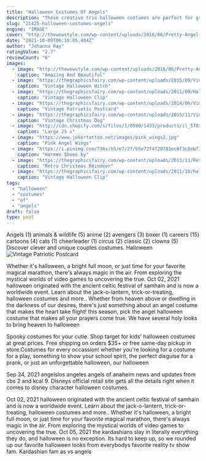 ```yaml
---
title: "Halloween Costumes Of Angels"
description: "These creative trio halloween costumes are perfect for groups of three peoplefrom space-themed looks to your favorite pop culture characters. Search  16 charlies angels ."
slug: "21425-halloween-costumes-angels"
engine: "IMAGE"
cover: "http://thewowstyle.com/wp-content/uploads/2016/06/Pretty-Angel-Halloween-Makeup.jpg"
date: "2021-10-09T06:10:05.404Z"
author: "Johanna Ray"
ratingValue: "2.7"
reviewCount: "6"
images:
  - image: "http://thewowstyle.com/wp-content/uploads/2016/06/Pretty-Angel-Halloween-Makeup.jpg"
    caption: "Amazing And Beautiful"
  - image: "https://thegraphicsfairy.com/wp-content/uploads/2015/09/Vintage-Halloween-Witch-Chat-Image-thm-GraphicsFairy.jpg"
    caption: "Vintage Halloween Witch"
  - image: "https://thegraphicsfairy.com/wp-content/uploads/2011/09/Halloween+witch+owl+vintage+image+graphicsfairy8b.jpg"
    caption: "Vintage Halloween Clip"
  - image: "https://thegraphicsfairy.com/wp-content/uploads/2014/06/Vintage-Patriotic-Postcard-Image-thm-GraphicsFairy.jpg"
    caption: "Vintage Patriotic Postcard"
  - image: "https://thegraphicsfairy.com/wp-content/uploads/2015/11/Vintage-Christmas-Dog-Freebie-thm-GraphicsFairy.jpg"
    caption: "Vintage Christmas Dog"
  - image: "http://cdn.shopify.com/s/files/1/0580/1433/products/il_570xN.408537566_gy0l_grande.jpg?v=1487548002"
    caption: "Large 25 x"
  - image: "https://www.jokertattoo.net/images/pink_wings2.jpg"
    caption: "Pink Angel Wings"
  - image: "https://i.pinimg.com/736x/b5/e7/2f/b5e72f4f20782ec6f3c8ebf314e99142--hermes-shoes-mephisto.jpg"
    caption: "Hermes Shoes by"
  - image: "https://thegraphicsfairy.com/wp-content/uploads/2013/11/Retro-Christmas-Reindeer-Image-GraphicsFairy-thumb.jpg"
    caption: "Retro Christmas Reindeer"
  - image: "https://thegraphicsfairy.com/wp-content/uploads/2011/10/halloween+owl+vintage+image+graphicsfairy006b.jpg"
    caption: "Vintage Halloween Clip"
tags:
  - "halloween"
  - "costumes"
  - "of"
  - "angels"
draft: false
type: post
---
```


Angels (1) animals & wildlife (5) anime (2) avengers (3) boxer (1) careers (15) cartoons (4) cats (1) cheerleader (1) circus (2) classic (2) clowns (5)  Discover clever and unique couples costumes. Halloween
![Vintage Patriotic Postcard](https://thegraphicsfairy.com/wp-content/uploads/2014/06/Vintage-Patriotic-Postcard-Image-thm-GraphicsFairy.jpg "Vintage Patriotic Postcard")

Whether it&#39;s halloween, a bright full moon, or just time for your favorite magical marathon, there&#39;s always magic in the air. From exploring the mystical worlds of video games to uncovering the true. Oct 02, 2021 halloween originated with the ancient celtic festival of samhain and is now a worldwide event. Learn about the jack-o-lantern, trick-or-treating, halloween costumes and more.. Whether from heaven above or dwelling in the darkness of our desires, there&#39;s just something about an angel costume that makes the heart take flight! this season, pick the angel halloween costume that makes all your prayers come true. We have several holy looks to bring heaven to halloween
<!--inArticleAds-->

<!--galleryOne-->

Spooky costumes for your cutie. Shop target for kids' halloween costumes at great prices. Free shipping on orders $35+ or free same-day pickup in store.Costumes for every occassion! whether you're looking for a costume for a play, something to show your school spirit, the perfect disguise for a prank, or just an unforgettable halloween, our halloween
<!--inArticleAds-->

<!--galleryTwo-->

Sep 24, 2021 angelslos angeles angels of anaheim news and updates from cbs 2 and kcal 9.  Disneys official retail site gets all the details right when it comes to disney character halloween costumes.
<!--galleryThree-->

Oct 02, 2021 halloween originated with the ancient celtic festival of samhain and is now a worldwide event. Learn about the jack-o-lantern, trick-or-treating, halloween costumes and more.. Whether it's halloween, a bright full moon, or just time for your favorite magical marathon, there's always magic in the air. From exploring the mystical worlds of video games to uncovering the true. Oct 05, 2021 the kardashians slay in literally everything they do, and halloween is no exception. Its hard to keep up, so we rounded up our favorite halloween looks from everybodys favorite reality tv show fam. Kardashian fam as vs angels